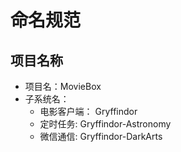 # 命名规范
## 项目名称
+ 项目名：MovieBox
+ 子系统名：
	+ 电影客户端： Gryffindor
	+ 定时任务: Gryffindor-Astronomy
	+ 微信通信: Gryffindor-DarkArts 